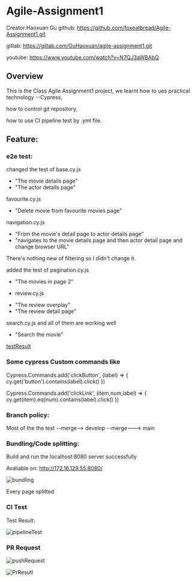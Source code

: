 # Agile-Assignment1
Creator:Haoxuan Gu
github: https://github.com/foxeatbread/Agile-Assignment1.git

gitlab: https://gitlab.com/GuHaoxuan/agile-assignment1.git

youtube: https://www.youtube.com/watch?v=N7QJ3aWBAbQ

## Overview
This is the Class Agile Assignment1 project, we learnt how to ues practical technology --Cypress, 

how to control git repository,

how to use CI pipeline test by .yml file.

## Feature:
### e2e test: 
changed the test of base.cy.js

+ "The movie details page"
+ "The actor details page"

favourite.cy.js

+ "Delete movie from favourite movies page"


navigation.cy.js

+ "From the movie's detail page to actor details page"
+ "navigates to the movie details page and then actor detail page and change browser URL"

There's nothing new of filtering so I didn't change it.

added the test of pagination.cy.js

+ "The movies in page 2"

- review.cy.js

+ "The review overplay"
+ "The review detail page"

search.cy.js and all of them are working well

+ "Search the movie"

[testResult](https://github.com/foxeatbread/Agile-Assignment1/tree/main/readme_source/testResult.png?raw=true)

### Some cypress Custom commands like 
 Cypress.Commands.add('clickButton', (label) => {
   cy.get('button').contains(label).click()
 })

 Cypress.Commands.add('clickLink', (item,num,label) => {
   cy.get(item).eq(num).contains(label).click()
 })

### Branch policy:
 
 Most of the the test --merge--> develop --merge---> main

### Bundling/Code splitting:
 
 Build and run the localhost:8080 server successfully

 Avaliable on: http://172.16.129.55:8080/

 ![bundling](https://github.com/foxeatbread/Agile-Assignment1/tree/main/readme_source/bundling.png)

 Every page splitted

### CI Test
Test Result:

 ![pipelineTest](https://github.com/foxeatbread/Agile-Assignment1/tree/main/readme_source/pipelineTest.png)
 
### PR Request

![pushRequest](https://github.com/foxeatbread/Agile-Assignment1/tree/main/readme_source/pushRequest.png)

![PrResutl](https://github.com/foxeatbread/Agile-Assignment1/tree/main/readme_source/prResult.png)